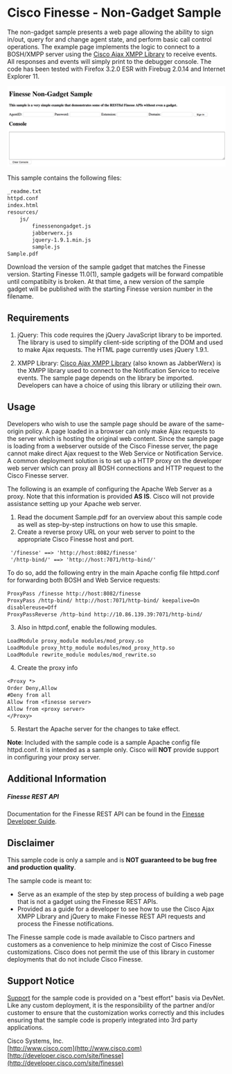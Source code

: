 # Cisco Finesse - Non-Gadget Sample
The non-gadget sample presents a web page allowing the ability to sign in/out, query for and change agent state, and perform basic call control operations. The example page implements the logic to connect to a BOSH/XMPP server using the [Cisco Ajax XMPP Library](http://developer.cisco.com/site/im-and-presence) to receive events. All responses and events will simply print to the debugger console. The code has been tested with Firefox 3.2.0 ESR with Firebug 2.0.14 and Internet Explorer 11.

![Sample Gadget Screenshot](Screenshot.png)

This sample contains the following files:

	_readme.txt
    httpd.conf
    index.html
    resources/
    	js/
        	finessenongadget.js
            jabberwerx.js
            jquery-1.9.1.min.js
            sample.js
	Sample.pdf

Download the version of the sample gadget that matches the Finesse version. Starting Finesse 11.0(1), sample gadgets will be forward compatible until compatibilty is broken. At that time, a new version of the sample gadget will be published with the starting Finesse version number in the filename.

## Requirements
1. jQuery: This code requires the jQuery JavaScript library to be imported. The library is used to simplify client-side scripting of the DOM and used to make Ajax requests. The HTML page currently uses jQuery 1.9.1.

2. XMPP Library: [Cisco Ajax XMPP Library](http://developer.cisco.com/site/im-and-presence) (also known as JabberWerx) is the XMPP library used to connect to the Notification Service to receive events. The sample page depends on the library be imported. Developers can have a choice of using this library or utilizing their own.

## Usage
Developers who wish to use the sample page should be aware of the same-origin policy. A page loaded in a browser can only make Ajax requests to the server which is hosting the original web content. Since the sample page is loading from a webserver outside of the Cisco Finesse server, the page cannot make direct Ajax request to the Web Service or Notification Service. A common deployment solution is to set up a HTTP proxy on the developer web server which can proxy all BOSH connections and HTTP request to the Cisco Finesse server.

The following is an example of configuring the Apache Web Server as a proxy. Note that this information is provided **AS IS**. Cisco will not provide assistance setting up your Apache web server.

1. Read the document Sample.pdf for an overview about this sample code as well as step-by-step instructions on how to use this smaple.
2. Create a reverse proxy URL on your web server to point to the appropriate Cisco Finesse host and port.
```
 '/finesse' ==> 'http://host:8082/finesse'
 '/http-bind/' ==> 'http://host:7071/http-bind/'
```
To do so, add the following entry in the main Apache config file httpd.conf for forwarding both BOSH and Web Service requests:
```
ProxyPass /finesse http://host:8082/finesse
ProxyPass /http-bind/ http://host:7071/http-bind/ keepalive=On
disablereuse=Off
ProxyPassReverse /http-bind http://10.86.139.39:7071/http-bind/
```
3. Also in httpd.conf, enable the following modules.
```
LoadModule proxy_module modules/mod_proxy.so
LoadModule proxy_http_module modules/mod_proxy_http.so
LoadModule rewrite_module modules/mod_rewrite.so
```
4. Create the proxy info
```
<Proxy *>
Order Deny,Allow
#Deny from all
Allow from <finesse server>
Allow from <proxy server>
</Proxy>
```
5. Restart the Apache server for the changes to take effect.

**Note**: Included with the sample code is a sample Apache config file httpd.conf. It is intended as a sample only. Cisco will **NOT** provide support in configuring your proxy server.

## Additional Information
##### Finesse REST API
Documentation for the Finesse REST API can be found in the [Finesse Developer Guide](https://developer.cisco.com/site/finesse/docs/#rest-api-dev-guide).

## Disclaimer
This sample code is only a sample and is **NOT guaranteed to be bug free and production quality**.

The sample code is meant to:
- Serve as an example of the step by step process of building a web page that is not a gadget using the Finesse REST APIs.
- Provided as a guide for a developer to see how to use the Cisco Ajax XMPP Library and
jQuery to make Finesse REST API requests and process the Finesse notifications.

The Finesse sample code is made available to Cisco partners and customers as a convenience to help minimize the cost of Cisco Finesse customizations. Cisco does not permit the use of this library in customer deployments that do not include Cisco Finesse.

## Support Notice
[Support](http://developer.cisco.com/site/devnet/support) for the sample code is provided on a "best effort" basis via DevNet. Like any custom deployment, it is the responsibility of the partner and/or customer to ensure that the customization works correctly and this includes ensuring that the sample code is properly integrated into 3rd party applications.

Cisco Systems, Inc.<br>
[http://www.cisco.com](http://www.cisco.com)<br>
[http://developer.cisco.com/site/finesse](http://developer.cisco.com/site/finesse)